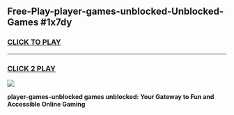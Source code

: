 
## Free-Play-player-games-unblocked-Unblocked-Games #1x7dy
<h3>
<a href="https://news.freeplayer.one?title=player-games-unblocked&ref=8M">CLICK TO PLAY</a></h3>
<hr>

<h3>
<a href="https://news.freeplayer.one?title=player-games-unblocked&ref=8M">CLICK 2 PLAY</a>
  
</h3>

<a href="https://news.freeplayer.one?title=player-games-unblocked&ref=8M"><img src="https://clearcache.store/games.png"></a>


**player-games-unblocked games unblocked: Your Gateway to Fun and Accessible Online Gaming**

